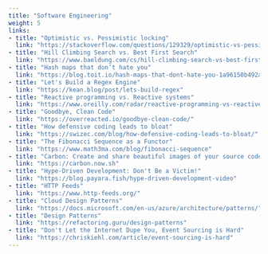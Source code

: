 ```yaml
---
title: "Software Engineering"
weight: 5
links:
- title: "Optimistic vs. Pessimistic locking"
  link: "https://stackoverflow.com/questions/129329/optimistic-vs-pessimistic-locking/58952004?stw=2#58952004"
- title: "Hill Climbing Search vs. Best First Search"
  link: "https://www.baeldung.com/cs/hill-climbing-search-vs-best-first-search"
- title: "Hash maps that don’t hate you"
  link: "https://blog.toit.io/hash-maps-that-dont-hate-you-1a96150b492a"
- title: "Let's Build a Regex Engine"
  link: "https://kean.blog/post/lets-build-regex"
- title: "Reactive programming vs. Reactive systems"
  link: "https://www.oreilly.com/radar/reactive-programming-vs-reactive-systems/"
- title: "Goodbye, Clean Code"
  link: "https://overreacted.io/goodbye-clean-code/"
- title: "How defensive coding leads to bloat"
  link: "https://swizec.com/blog/how-defensive-coding-leads-to-bloat/"
- title: "The Fibonacci Sequence as a Functor"
  link: "https://www.math3ma.com/blog/fibonacci-sequence"
- title: "Carbon: Create and share beautiful images of your source code"
  link: "https://carbon.now.sh"
- title: "Hype-Driven Development: Don't Be a Victim!"
  link: "https://blog.payara.fish/hype-driven-development-video"
- title: "HTTP Feeds"
  link: "https://www.http-feeds.org/"
- title: "Cloud Design Patterns"
  link: "https://docs.microsoft.com/en-us/azure/architecture/patterns/"
- title: "Design Patterns"
  link: "https://refactoring.guru/design-patterns"
- title: "Don't Let the Internet Dupe You, Event Sourcing is Hard"
  link: "https://chriskiehl.com/article/event-sourcing-is-hard"
---
```

